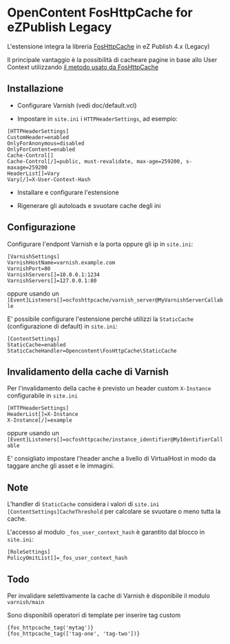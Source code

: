 # OpenContent FosHttpCache for eZPublish Legacy

L'estensione integra la libreria [FosHttpCache](https://foshttpcache.readthedocs.io/en/latest/index.html) in eZ Publish 4.x (Legacy)

Il principale vantaggio è la possibilità di cacheare pagine in base allo User Context utilizzando [il metodo
usato da FosHttpCache](https://foshttpcache.readthedocs.io/en/latest/user-context.html)

## Installazione

 - Configurare Varnish (vedi doc/default.vcl)
 
 - Impostare in `site.ini` i `HTTPHeaderSettings`, ad esempio:
 ``` 
 [HTTPHeaderSettings]
 CustomHeader=enabled
 OnlyForAnonymous=disabled
 OnlyForContent=enabled
 Cache-Control[]
 Cache-Control[/]=public, must-revalidate, max-age=259200, s-maxage=259200
 HeaderList[]=Vary
 Vary[/]=X-User-Context-Hash
 ```
 
 - Installare e configurare l'estensione
 
 - Rigenerare gli autoloads e svuotare cache degli ini
 

## Configurazione

Configurare l'endpont Varnish e la porta oppure gli ip in `site.ini`:
``` 
[VarnishSettings]
VarnishHostName=varnish.example.com
VarnishPort=80
VarnishServers[]=10.0.0.1:1234
VarnishServers[]=127.0.0.1:80
```
oppure usando un `[Event]Listeners[]=ocfoshttpcache/varnish_server@MyVarnishServerCallable`


E' possibile configurare l'estensione perché utilizzi la `StaticCache` (configurazione di default) in `site.ini`:

```
[ContentSettings]
StaticCache=enabled
StaticCacheHandler=Opencontent\FosHttpCache\StaticCache
```  


## Invalidamento della cache di Varnish

Per l'invalidamento della cache è previsto un header custom `X-Instance` configurabile in `site.ini`
```
[HTTPHeaderSettings]
HeaderList[]=X-Instance
X-Instance[/]=example
```
oppure usando un `[Event]Listeners[]=ocfoshttpcache/instance_identifier@MyIdentifierCallable`

E' consigliato impostare l'header anche a livello di VirtualHost in modo da taggare anche gli asset e le immagini.
 
## Note

L'handler di `StaticCache` considera i valori di `site.ini [ContentSettings]CacheThreshold` per calcolare se svuotare o meno tutta la cache.

L'accesso al modulo `_fos_user_context_hash` è garantito dal blocco in `site.ini`:
```
[RoleSettings]
PolicyOmitList[]=_fos_user_context_hash 
```

## Todo

Per invalidare selettivamente la cache di Varnish è disponibile il modulo `varnish/main`

Sono disponibili operatori di template per inserire tag custom 
```
{fos_httpcache_tag('mytag')}
{fos_httpcache_tag(['tag-one', 'tag-two'])} 
```
